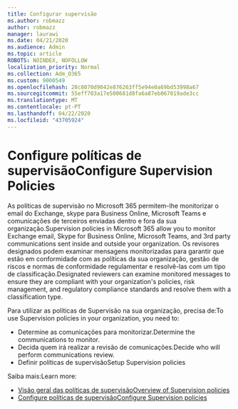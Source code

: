 ```yaml
---
title: Configurar supervisão
ms.author: robmazz
author: robmazz
manager: laurawi
ms.date: 04/21/2020
ms.audience: Admin
ms.topic: article
ROBOTS: NOINDEX, NOFOLLOW
localization_priority: Normal
ms.collection: Adm_O365
ms.custom: 9000549
ms.openlocfilehash: 28c8070d9042e876263ff5e94e0a69bd53998a67
ms.sourcegitcommit: 55eff703a17e500681d8fa6a87eb067019ade3cc
ms.translationtype: MT
ms.contentlocale: pt-PT
ms.lasthandoff: 04/22/2020
ms.locfileid: "43705924"
---
```

# <a name="configure-supervision-policies"></a><span data-ttu-id="64ec7-102">Configure políticas de supervisão</span><span class="sxs-lookup"><span data-stu-id="64ec7-102">Configure Supervision Policies</span></span>

<span data-ttu-id="64ec7-103">As políticas de supervisão no Microsoft 365 permitem-lhe monitorizar o email do Exchange, skype para Business Online, Microsoft Teams e comunicações de terceiros enviadas dentro e fora da sua organização.</span><span class="sxs-lookup"><span data-stu-id="64ec7-103">Supervision policies in Microsoft 365 allow you to monitor Exchange email, Skype for Business Online, Microsoft Teams, and 3rd party communications sent inside and outside your organization.</span></span> <span data-ttu-id="64ec7-104">Os revisores designados podem examinar mensagens monitorizadas para garantir que estão em conformidade com as políticas da sua organização, gestão de riscos e normas de conformidade regulamentar e resolvê-las com um tipo de classificação.</span><span class="sxs-lookup"><span data-stu-id="64ec7-104">Designated reviewers can examine monitored messages to ensure they are compliant with your organization's policies, risk management, and regulatory compliance standards and resolve them with a classification type.</span></span>

<span data-ttu-id="64ec7-105">Para utilizar as políticas de Supervisão na sua organização, precisa de:</span><span class="sxs-lookup"><span data-stu-id="64ec7-105">To use Supervision policies in your organization, you need to:</span></span>

- <span data-ttu-id="64ec7-106">Determine as comunicações para monitorizar.</span><span class="sxs-lookup"><span data-stu-id="64ec7-106">Determine the communications to monitor.</span></span>
- <span data-ttu-id="64ec7-107">Decida quem irá realizar a revisão de comunicações.</span><span class="sxs-lookup"><span data-stu-id="64ec7-107">Decide who will perform communications review.</span></span>
- <span data-ttu-id="64ec7-108">Definir políticas de supervisão</span><span class="sxs-lookup"><span data-stu-id="64ec7-108">Setup Supervision policies</span></span>

<span data-ttu-id="64ec7-109">Saiba mais:</span><span class="sxs-lookup"><span data-stu-id="64ec7-109">Learn more:</span></span>

- [<span data-ttu-id="64ec7-110">Visão geral das políticas de supervisão</span><span class="sxs-lookup"><span data-stu-id="64ec7-110">Overview of Supervision policies</span></span>](https://docs.microsoft.com/office365/securitycompliance/supervision-policies)
- [<span data-ttu-id="64ec7-111">Configure políticas de supervisão</span><span class="sxs-lookup"><span data-stu-id="64ec7-111">Configure Supervision policies</span></span>](https://docs.microsoft.com/office365/securitycompliance/configure-supervision-policies)
